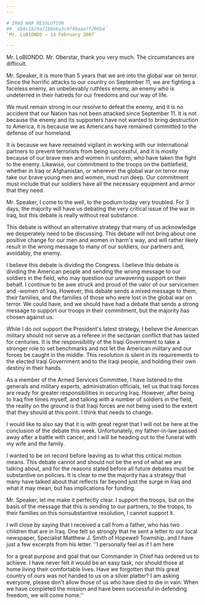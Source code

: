 ```yaml
---
---

# IRAQ WAR RESOLUTION
## `6b6c1829a7168eba3c074baae7f206b4`
`Mr. LoBIONDO — 14 February 2007`

---
```



Mr. LoBIONDO. Mr. Oberstar, thank you very much. The circumstances 
are difficult.

Mr. Speaker, it is more than 5 years that we are into the global war 
on terror. Since the horrific attacks to our country on September 11, 
we are fighting a faceless enemy, an unbelievably ruthless enemy, an 
enemy who is undeterred in their hatreds for our freedoms and our way 
of life.

We must remain strong in our resolve to defeat the enemy, and it is 
no accident that our Nation has not been attacked since September 11. 
It is not because the enemy and its supporters have not wanted to bring 
destruction to America, it is because we as Americans have remained 
committed to the defense of our homeland.

It is because we have remained vigilant in working with our 
international partners to prevent terrorists from being successful, and 
it is mostly because of our brave men and women in uniform, who have 
taken the fight to the enemy. Likewise, our commitment to the troops on 
the battlefield, whether in Iraq or Afghanistan, or wherever the global 
war on terror may take our brave young men and women, must run deep. 
Our commitment must include that our soldiers have all the necessary 
equipment and armor that they need.

Mr. Speaker, I come to the well, to the podium today very troubled. 
For 3 days, the majority will have us debating the very critical issue 
of the war in Iraq, but this debate is really without real substance.

This debate is without an alternative strategy that many of us 
acknowledge we desperately need to be discussing. This debate will not 
bring about one positive change for our men and women in harm's way, 
and will rather likely result in the wrong message to many of our 
soldiers, our partners and, avoidably, the enemy.

I believe this debate is dividing the Congress. I believe this debate 
is dividing the American people and sending the wrong message to our 
soldiers in the field, who may question our unwavering support on their 
behalf. I continue to be awe struck and proud of the valor of our 
servicemen and -women of Iraq. However, this debate sends a mixed 
message to them, their families, and the families of those who were 
lost in the global war on terror. We could have, and we should have had 
a debate that sends a strong message to support our troops in their 
commitment, but the majority has chosen against us.

While I do not support the President's latest strategy, I believe the 
American military should not serve as a referee in the sectarian 
conflict that has lasted for centuries. It is the responsibility of the 
Iraqi Government to take a stronger role to set benchmarks and not let 
the American military and our forces be caught in the middle. This 
resolution is silent in its requirements to the elected Iraqi 
Government and to the Iraqi people, and holding their own destiny in 
their hands.

As a member of the Armed Services Committee, I have listened to the 
generals and military experts, administration officials, tell us that 
Iraqi forces are ready for greater responsibilities in securing Iraq. 
However, after being to Iraq five times myself, and talking with a 
number of soldiers in the field, the reality on the ground is that 
Iraqi forces are not being used to the extent that they should at this 
point. I think that needs to change.

I would like to also say that it is with great regret that I will not 
be here at the conclusion of the debate this week. Unfortunately, my 
father-in-law passed away after a battle with cancer, and I will be 
heading out to the funeral with my wife and the family.

I wanted to be on record before leaving as to what this critical 
motion means. This debate cannot and should not be the end of what we 
are talking about, and for the reasons stated before all future debates 
must be substantive on policies. It is clear to me the majority has a 
strategy that many have talked about that reflects far beyond just the 
surge in Iraq and what it may mean, but has implications for funding.

Mr. Speaker, let me make it perfectly clear. I support the troops, 
but on the basis of the message that this is sending to our partners, 
to the troops, to their families on this nonsubstantive resolution, I 
cannot support it.

I will close by saying that I received a call from a father, who has 
two children that are in Iraq. One felt so strongly that he sent a 
letter to our local newspaper, Specialist Matthew J. Smith of Hopewell 
Township, and I have just a few excerpts from his letter. ''I 
personally feel as if I am here


for a great purpose and goal that our Commander in Chief has ordered us 
to achieve. I have never felt it would be an easy task, nor should 
those at home living their comfortable lives. Have we forgotten that 
this great country of ours was not handed to us on a silver platter? I 
am asking everyone, please don't allow those of us who have died to die 
in vain. When we have completed the mission and have been successful in 
defending freedom, we will come home.''

